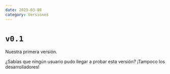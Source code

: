 ```yaml
---
date: 2023-03-08
category: Versiones
---
```


# `v0.1`

Nuestra primera versión.

¿Sabías que ningún usuario pudo llegar a probar esta versión?
¡Tampoco los desarrolladores!